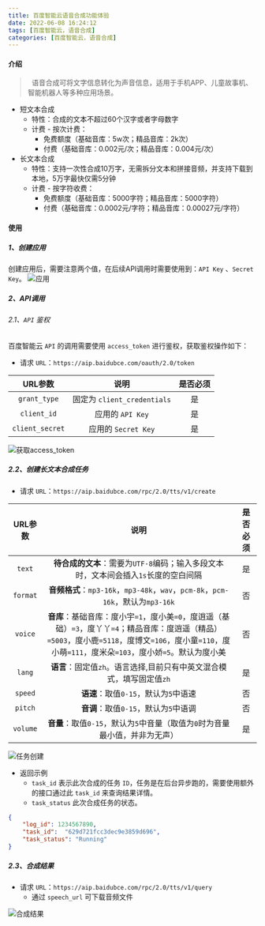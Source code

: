 ```yaml
---
title: 百度智能云语音合成功能体验
date: 2022-06-08 16:24:12
tags: [百度智能云，语音合成]
categories: [百度智能云，语音合成]
---
```

#### 介绍
> &nbsp;&nbsp;语音合成可将文字信息转化为声音信息，适用于手机APP、儿童故事机、智能机器人等多种应用场景。

- 短文本合成
  - 特性：合成的文本不超过60个汉字或者字母数字
  - 计费 - 按次计费：
    - 免费额度（基础音库：5w次；精品音库：2k次）
    - 付费（基础音库：0.002元/次；精品音库：0.004元/次）
- 长文本合成
  - 特性：支持一次性合成10万字，无需拆分文本和拼接音频，并支持下载到本地，5万字最快仅需5分钟
  - 计费 - 按字符收费：
    - 免费额度（基础音库：5000字符；精品音库：5000字符）
    - 付费（基础音库：0.0002元/字符；精品音库：0.00027元/字符）

#### 使用
##### 1、创建应用
创建应用后，需要注意两个值，在后续API调用时需要使用到：`API Key` 、`Secret Key`。
![应用](https://hsj-studio.oss-cn-shanghai.aliyuncs.com/blog/articles/%E7%99%BE%E5%BA%A6%E6%99%BA%E8%83%BD%E4%BA%91%E8%AF%AD%E9%9F%B3%E5%90%88%E6%88%90%E5%8A%9F%E8%83%BD%E4%BD%93%E9%AA%8C/%E8%AF%AD%E9%9F%B3%E5%90%88%E6%88%90%E5%BA%94%E7%94%A8%E5%88%9B%E5%BB%BA.png)
##### 2、API调用
###### 2.1、`API` 鉴权
百度智能云 `API` 的调用需要使用 `access_token` 进行鉴权，获取鉴权操作如下：
- 请求 `URL`：`https://aip.baidubce.com/oauth/2.0/token`

| URL参数 | 说明 | 是否必须 |
| :---: | :---: | :---: |
| `grant_type` | 固定为 `client_credentials` | 是 |
| `client_id` | 应用的 `API Key` | 是 |
| `client_secret` | 应用的 `Secret Key` | 是 |

![获取access_token](https://hsj-studio.oss-cn-shanghai.aliyuncs.com/blog/articles/%E7%99%BE%E5%BA%A6%E6%99%BA%E8%83%BD%E4%BA%91%E8%AF%AD%E9%9F%B3%E5%90%88%E6%88%90%E5%8A%9F%E8%83%BD%E4%BD%93%E9%AA%8C/%E8%8E%B7%E5%8F%96access_token-params.png)
##### 2.2、创建长文本合成任务
- 请求 `URL`：`https://aip.baidubce.com/rpc/2.0/tts/v1/create`

| URL参数 | 说明 | 是否必须 |
| :---: | :---: | :---: |
| `text` | **待合成的文本**：需要为`UTF-8`编码；输入多段文本时，文本间会插入`1s`长度的空白间隔 | 是 |
| `format` | **音频格式**：`mp3-16k`，`mp3-48k`，`wav`，`pcm-8k`，`pcm-16k`，默认为`mp3-16k` | 否 |
| `voice` | **音库**：基础音库：度小宇`=1`，度小美`=0`，度逍遥（基础）`=3`，度丫丫`=4`；精品音库：度逍遥（精品）`=5003`，度小鹿`=5118`，度博文`=106`，度小童`=110`，度小萌`=111`，度米朵`=103`，度小娇`=5`。默认为度小美 | 否 |
| `lang` | **语言**：固定值`zh`。语言选择,目前只有中英文混合模式，填写固定值`zh` | 是 |
| `speed` | **语速**：取值`0-15`，默认为`5`中语速 | 否 |
| `pitch` | **音调**：取值`0-15`，默认为`5`中语调 | 否 |
| `volume` | **音量**：取值`0-15`，默认为`5`中音量（取值为`0`时为音量最小值，并非为无声） | 是 |

![任务创建](https://hsj-studio.oss-cn-shanghai.aliyuncs.com/blog/articles/%E7%99%BE%E5%BA%A6%E6%99%BA%E8%83%BD%E4%BA%91%E8%AF%AD%E9%9F%B3%E5%90%88%E6%88%90%E5%8A%9F%E8%83%BD%E4%BD%93%E9%AA%8C/%E5%90%88%E6%88%90%E4%BB%BB%E5%8A%A1%E5%88%9B%E5%BB%BA.png)

- 返回示例
  - `task_id` 表示此次合成的任务 `ID`，任务是在后台异步跑的，需要使用额外的接口通过此 `task_id` 来查询结果详情。
  - `task_status` 此次合成任务的状态。
```json
{
    "log_id": 1234567890,
    "task_id":  "629d721fcc3dec9e3859d696",
    "task_status": "Running"
}
```

##### 2.3、合成结果
- 请求 `URL`：`https://aip.baidubce.com/rpc/2.0/tts/v1/query`
  - 通过 `speech_url` 可下载音频文件
    
![合成结果](https://hsj-studio.oss-cn-shanghai.aliyuncs.com/blog/articles/%E7%99%BE%E5%BA%A6%E6%99%BA%E8%83%BD%E4%BA%91%E8%AF%AD%E9%9F%B3%E5%90%88%E6%88%90%E5%8A%9F%E8%83%BD%E4%BD%93%E9%AA%8C/%E5%90%88%E6%88%90%E7%BB%93%E6%9E%9C.png)